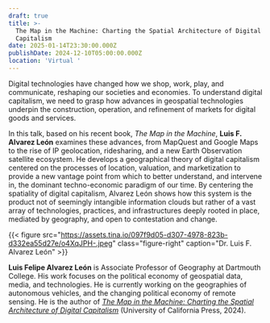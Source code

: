 ```yaml
---
draft: true
title: >-
  The Map in the Machine: Charting the Spatial Architecture of Digital
  Capitalism
date: 2025-01-14T23:30:00.000Z
publishDate: 2024-12-10T05:00:00.000Z
location: 'Virtual '
---
```


Digital technologies have changed how we shop, work, play, and communicate, reshaping our societies and economies. To understand digital capitalism, we need to grasp how advances in geospatial technologies underpin the construction, operation, and refinement of markets for digital goods and services.

In this talk, based on his recent book, *The Map in the Machine*, **Luis F. Alvarez León** examines these advances, from MapQuest and Google Maps to the rise of IP geolocation, ridesharing, and a new Earth Observation satellite ecosystem. He develops a geographical theory of digital capitalism centered on the processes of location, valuation, and marketization to provide a new vantage point from which to better understand, and intervene in, the dominant techno-economic paradigm of our time. By centering the spatiality of digital capitalism, Alvarez León shows how this system is the product not of seemingly intangible information clouds but rather of a vast array of technologies, practices, and infrastructures deeply rooted in place, mediated by geography, and open to contestation and change.

{{< figure src="https://assets.tina.io/097f9d05-d307-4978-823b-d332ea55d27e/o4XqJPH-.jpeg" class="figure-right" caption="Dr. Luis F. Alvarez León" >}}

**Luis Felipe Alvarez León** is Associate Professor of Geography at Dartmouth College. His work focuses on the political economy of geospatial data, media, and technologies. He is currently working on the geographies of autonomous vehicles, and the changing political economy of remote sensing. He is the author of *[The Map in the Machine: Charting the Spatial Architecture of Digital Capitalism](https://www.ucpress.edu/books/the-map-in-the-machine/paper)* (University of California Press, 2024).
